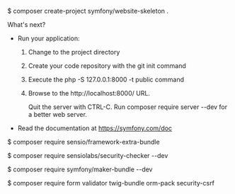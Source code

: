 $ composer create-project symfony/website-skeleton .
 
 What's next?


  * Run your application:
    1. Change to the project directory
    2. Create your code repository with the git init command
    3. Execute the php -S 127.0.0.1:8000 -t public command
    4. Browse to the http://localhost:8000/ URL.

       Quit the server with CTRL-C.
       Run composer require server --dev for a better web server.

  * Read the documentation at https://symfony.com/doc
  
  
  
  
$ composer require sensio/framework-extra-bundle

$ composer require sensiolabs/security-checker --dev

$ composer require symfony/maker-bundle --dev

$ composer require form validator twig-bundle orm-pack security-csrf




